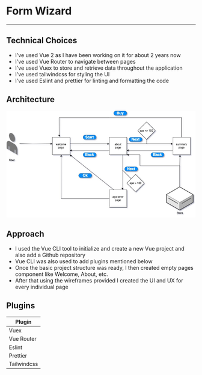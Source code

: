 # Form Wizard
----------------
## Technical Choices

- I've used Vue 2 as I have been working on it for about 2 years now
- I've used Vue Router to navigate between pages
- I've used Vuex to store and retrieve data throughout the application
- I've used tailwindcss for styling the UI
- I've used Eslint and prettier for linting and formatting the code

## Architecture

![Architecture](Architecture.jpg)


## Approach

- I used the Vue CLI tool to initialize and create a new Vue project and also add a Github repository
- Vue CLI was also used to add plugins mentioned below
- Once the basic project structure was ready, I then created empty pages component like Welcome, About, etc.
- After that using the wireframes provided I created the UI and UX for every individual page


## Plugins

| Plugin |
| ------ |
| Vuex |
| Vue Router |
| Eslint |
| Prettier |
| Tailwindcss |
